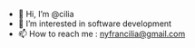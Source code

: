 - 👋 Hi, I’m @cilia
- 👀 I’m interested in software development 
- 📫 How to reach me : nyfrancilia@gmail.com

<!---
cilia98/cilia98 is a ✨ special ✨ repository because its `README.md` (this file) appears on your GitHub profile.
You can click the Preview link to take a look at your changes.
--->
